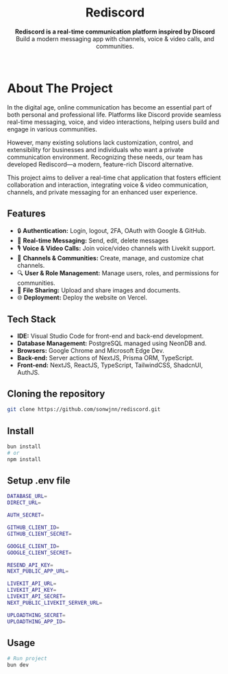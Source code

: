 <h1 align="center">Rediscord</h1> <div align="center"> <strong>Rediscord is a real-time communication platform inspired by Discord</strong><br> Build a modern messaging app with channels, voice & video calls, and communities. </div> <br>

<br>

# About The Project

In the digital age, online communication has become an essential part of both personal and professional life. Platforms like Discord provide seamless real-time messaging, voice, and video interactions, helping users build and engage in various communities.

However, many existing solutions lack customization, control, and extensibility for businesses and individuals who want a private communication environment. Recognizing these needs, our team has developed Rediscord—a modern, feature-rich Discord alternative.

This project aims to deliver a real-time chat application that fosters efficient collaboration and interaction, integrating voice & video communication, channels, and private messaging for an enhanced user experience.

## Features

- 🔒 **Authentication:** Login, logout, 2FA, OAuth with Google & GitHub.  
- 💬 **Real-time Messaging:** Send, edit, delete messages
- 🎙️ **Voice & Video Calls:** Join voice/video channels with Livekit support.  
- 📢 **Channels & Communities:** Create, manage, and customize chat channels.  
- 🔍 **User & Role Management:** Manage users, roles, and permissions for communities.  
- 📂 **File Sharing:** Upload and share images and documents.
- 🌐 **Deployment:** Deploy the website on Vercel. 

## Tech Stack

- **IDE:** Visual Studio Code for front-end and back-end development.  
- **Database Management:** PostgreSQL managed using NeonDB and.  
- **Browsers:** Google Chrome and Microsoft Edge Dev.  
- **Back-end:** Server actions of NextJS, Prisma ORM, TypeScript.  
- **Front-end:** NextJS, ReactJS, TypeScript, TailwindCSS, ShadcnUI, AuthJS.  

## Cloning the repository

```sh
git clone https://github.com/sonwjnn/rediscord.git
```

## Install

```sh
bun install
# or
npm install
```

## Setup .env file

```sh
DATABASE_URL=
DIRECT_URL=

AUTH_SECRET=

GITHUB_CLIENT_ID=
GITHUB_CLIENT_SECRET=

GOOGLE_CLIENT_ID=
GOOGLE_CLIENT_SECRET=

RESEND_API_KEY=
NEXT_PUBLIC_APP_URL=

LIVEKIT_API_URL=
LIVEKIT_API_KEY=
LIVEKIT_API_SECRET=
NEXT_PUBLIC_LIVEKIT_SERVER_URL=

UPLOADTHING_SECRET=
UPLOADTHING_APP_ID=

```

## Usage

```sh
# Run project
bun dev
```
